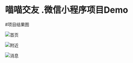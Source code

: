# 喵喵交友 .微信小程序项目Demo

#项目结果图

  ![首页](https://github.com/tingge23/wxproject-miaomiao/tree/main/images/1.png)
  
  ![附近](https://github.com/tingge23/wxproject-miaomiao/tree/main/images/2.png)
  
  ![消息](https://github.com/tingge23/wxproject-miaomiao/tree/main/images/3.png)
  
